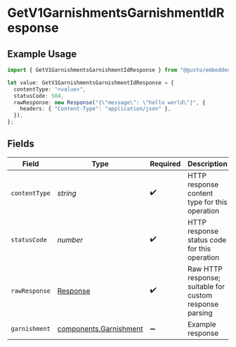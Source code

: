 # GetV1GarnishmentsGarnishmentIdResponse

## Example Usage

```typescript
import { GetV1GarnishmentsGarnishmentIdResponse } from "@gusto/embedded-api/models/operations";

let value: GetV1GarnishmentsGarnishmentIdResponse = {
  contentType: "<value>",
  statusCode: 504,
  rawResponse: new Response("{\"message\": \"hello world\"}", {
    headers: { "Content-Type": "application/json" },
  }),
};
```

## Fields

| Field                                                                 | Type                                                                  | Required                                                              | Description                                                           |
| --------------------------------------------------------------------- | --------------------------------------------------------------------- | --------------------------------------------------------------------- | --------------------------------------------------------------------- |
| `contentType`                                                         | *string*                                                              | :heavy_check_mark:                                                    | HTTP response content type for this operation                         |
| `statusCode`                                                          | *number*                                                              | :heavy_check_mark:                                                    | HTTP response status code for this operation                          |
| `rawResponse`                                                         | [Response](https://developer.mozilla.org/en-US/docs/Web/API/Response) | :heavy_check_mark:                                                    | Raw HTTP response; suitable for custom response parsing               |
| `garnishment`                                                         | [components.Garnishment](../../models/components/garnishment.md)      | :heavy_minus_sign:                                                    | Example response                                                      |